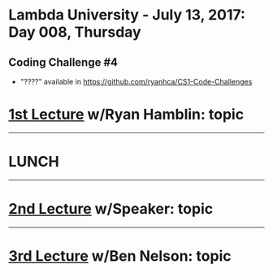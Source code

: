 # Lambda University - July 13, 2017: Day 008, Thursday
## Coding Challenge #4
- "????" available in https://github.com/ryanhca/CS1-Code-Challenges

# [1st Lecture](URL) w/Ryan Hamblin: topic

***
# LUNCH
***

# [2nd Lecture](URL) w/Speaker: topic

***

# [3rd Lecture](URL) w/Ben Nelson: topic
